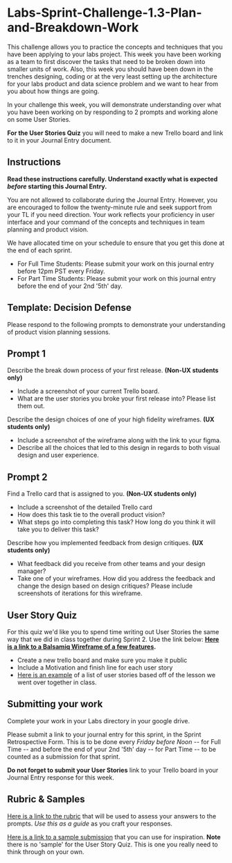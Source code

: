 # Labs-Sprint-Challenge-1.3-Plan-and-Breakdown-Work

This challenge allows you to practice the concepts and techniques that you have been applying to your labs project. This week you have been working as a team to first discover the tasks that need to be broken down into smaller units of work. Also, this week you should have been down in the trenches designing, coding or at the very least setting up the architecture for your labs product and data science problem and we want to hear from you about how things are going.

In your challenge this week, you will demonstrate understanding over what you have been working on by responding to 2 prompts and working alone on some User Stories.

**For the User Stories Quiz** you will need to make a new Trello board and link to it in your Journal Entry document.

## Instructions

**Read these instructions carefully. Understand exactly what is expected _before_ starting this Journal Entry.**

You are not allowed to collaborate during the Journal Entry. However, you are encouraged to follow the twenty-minute rule and seek support from your TL if you need direction. Your work reflects your proficiency in user interface and your command of the concepts and techniques in team planning and product vision.

We have allocated time on your schedule to ensure that you get this done at the end of each sprint.

- For Full Time Students: Please submit your work on this journal entry before 12pm PST every Friday.
- For Part Time Students: Please submit your work on this journal entry before the end of your 2nd '5th' day.

## Template: Decision Defense

Please respond to the following prompts to demonstrate your understanding of product vision planning sessions.

## Prompt 1

Describe the break down process of your first release. **(Non-UX students only)**

- Include a screenshot of your current Trello board.
- What are the user stories you broke your first release into? Please list them out.

Describe the design choices of one of your high fidelity wireframes. **(UX students only)**
- Include a screenshot of the wireframe along with the link to your figma.
- Describe all the choices that led to this design in regards to both visual design and user experience.

## Prompt 2

Find a Trello card that is assigned to you. **(Non-UX students only)**

- Include a screenshot of the detailed Trello card
- How does this task tie to the overall product vision?
- What steps go into completing this task? How long do you think it will take you to deliver this task?

Describe how you implemented feedback from design critiques. **(UX students only)**
- What feedback did you receive from other teams and your design manager?
- Take one of your wireframes. How did you address the feedback and change the design based on design critiques? Please include screenshots of iterations for this wireframe. 

## User Story Quiz

For this quiz we'd like you to spend time writing out User Stories the same way that we did in class together during Sprint 2.
Use the link below:
**[Here is a link to a Balsamiq Wireframe of a few features](https://balsamiq.cloud/stbn0wl/pi0rkk3/r2278).**

- Create a new trello board and make sure you make it public
- Include a Motivation and finish line for each user story
- [Here is an example](https://trello.com/b/iMVgaVA3/user-story-quiz-sample) of a list of user stories based off of the lesson we went over together in class. 


## Submitting your work
Complete your work in your Labs directory in your google drive. 

Please submit a link to your journal entry for this sprint, in the Sprint Retrospective Form. This is to be done every _Friday before Noon_ -- for Full Time -- and before the end of your 2nd '5th' day -- for Part Time -- to be counted as a submission for that sprint.

**Do not forget to submit your User Stories** link to your Trello board in your Journal Entry response for this week.

## Rubric & Samples

[Here is a link to the rubric](https://www.notion.so/lambdaschool/a0252ba27b1d4466882a869fbb9d755d?v=b6f223dd5a9d40f98ea8be53aebd8c16) that will be used to assess your answers to the prompts. _Use this as a guide_ as you craft your responses.

[Here is a link to a sample submission](https://www.notion.so/lambdaschool/1-3-Breakdown-Entry-c6da8da59cec4a819c554222cf00549e) that you can use for inspiration.
**Note** there is no 'sample' for the User Story Quiz. This is one you really need to think through on your own.
